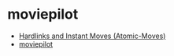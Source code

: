 # moviepilot

- [Hardlinks and Instant Moves (Atomic-Moves)](https://trash-guides.info/Hardlinks/Hardlinks-and-Instant-Moves/)
- [moviepilot](https://github.com/Putarku/MoviePilot-Help)